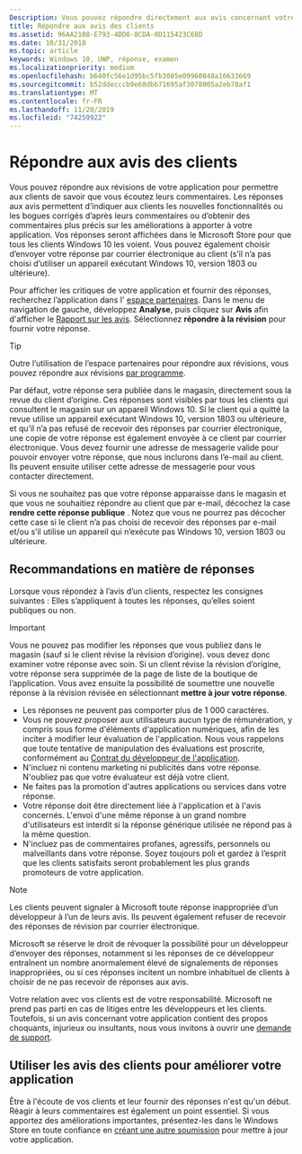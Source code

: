 ```yaml
---
Description: Vous pouvez répondre directement aux avis concernant votre application pour montrer à vos clients que vous prêtez attention à leurs commentaires.
title: Répondre aux avis des clients
ms.assetid: 96AA2108-E793-4DD0-8CDA-0D115423C68D
ms.date: 10/31/2018
ms.topic: article
keywords: Windows 10, UWP, réponse, examen
ms.localizationpriority: medium
ms.openlocfilehash: b640fc56e1d95bc5fb3085e09960048a16633669
ms.sourcegitcommit: b52ddecccb9e68dbb71695af3078005a2eb78af1
ms.translationtype: MT
ms.contentlocale: fr-FR
ms.lasthandoff: 11/20/2019
ms.locfileid: "74259922"
---
```

# <a name="respond-to-customer-reviews"></a>Répondre aux avis des clients


Vous pouvez répondre aux révisions de votre application pour permettre aux clients de savoir que vous écoutez leurs commentaires. Les réponses aux avis permettent d’indiquer aux clients les nouvelles fonctionnalités ou les bogues corrigés d’après leurs commentaires ou d’obtenir des commentaires plus précis sur les améliorations à apporter à votre application. Vos réponses seront affichées dans le Microsoft Store pour que tous les clients Windows 10 les voient. Vous pouvez également choisir d’envoyer votre réponse par courrier électronique au client (s’il n’a pas choisi d’utiliser un appareil exécutant Windows 10, version 1803 ou ultérieure).

Pour afficher les critiques de votre application et fournir des réponses, recherchez l’application dans l' [espace partenaires](https://partner.microsoft.com/dashboard). Dans le menu de navigation de gauche, développez **Analyse**, puis cliquez sur **Avis** afin d'afficher le [Rapport sur les avis](reviews-report.md). Sélectionnez **répondre à la révision** pour fournir votre réponse.

> [!TIP]
> Outre l’utilisation de l’espace partenaires pour répondre aux révisions, vous pouvez répondre aux révisions [par programme](../monetize/submit-responses-to-app-reviews.md).

Par défaut, votre réponse sera publiée dans le magasin, directement sous la revue du client d’origine. Ces réponses sont visibles par tous les clients qui consultent le magasin sur un appareil Windows 10. Si le client qui a quitté la revue utilise un appareil exécutant Windows 10, version 1803 ou ultérieure, et qu’il n’a pas refusé de recevoir des réponses par courrier électronique, une copie de votre réponse est également envoyée à ce client par courrier électronique.  Vous devez fournir une adresse de messagerie valide pour pouvoir envoyer votre réponse, que nous inclurons dans l’e-mail au client. Ils peuvent ensuite utiliser cette adresse de messagerie pour vous contacter directement.

Si vous ne souhaitez pas que votre réponse apparaisse dans le magasin et que vous ne souhaitiez répondre au client que par e-mail, décochez la case **rendre cette réponse publique** . Notez que vous ne pourrez pas décocher cette case si le client n’a pas choisi de recevoir des réponses par e-mail et/ou s’il utilise un appareil qui n’exécute pas Windows 10, version 1803 ou ultérieure.

## <a name="guidelines-for-responses"></a>Recommandations en matière de réponses

Lorsque vous répondez à l’avis d’un clients, respectez les consignes suivantes : Elles s’appliquent à toutes les réponses, qu’elles soient publiques ou non.

> [!IMPORTANT]
> Vous ne pouvez pas modifier les réponses que vous publiez dans le magasin (sauf si le client révise la révision d’origine). vous devez donc examiner votre réponse avec soin. Si un client révise la révision d’origine, votre réponse sera supprimée de la page de liste de la boutique de l’application. Vous avez ensuite la possibilité de soumettre une nouvelle réponse à la révision révisée en sélectionnant **mettre à jour votre réponse**.

-   Les réponses ne peuvent pas comporter plus de 1 000 caractères.
-   Vous ne pouvez proposer aux utilisateurs aucun type de rémunération, y compris sous forme d'éléments d'application numériques, afin de les inciter à modifier leur évaluation de l'application. Nous vous rappelons que toute tentative de manipulation des évaluations est proscrite, conformément au [Contrat du développeur de l'application](https://docs.microsoft.com/legal/windows/agreements/app-developer-agreement).
-   N'incluez ni contenu marketing ni publicités dans votre réponse. N'oubliez pas que votre évaluateur est déjà votre client.
-   Ne faites pas la promotion d'autres applications ou services dans votre réponse.
-   Votre réponse doit être directement liée à l'application et à l'avis concernés. L'envoi d'une même réponse à un grand nombre d'utilisateurs est interdit si la réponse générique utilisée ne répond pas à la même question.
-   N'incluez pas de commentaires profanes, agressifs, personnels ou malveillants dans votre réponse. Soyez toujours poli et gardez à l’esprit que les clients satisfaits seront probablement les plus grands promoteurs de votre application.

> [!NOTE]
> Les clients peuvent signaler à Microsoft toute réponse inappropriée d’un développeur à l’un de leurs avis. Ils peuvent également refuser de recevoir des réponses de révision par courrier électronique.
>
> Microsoft se réserve le droit de révoquer la possibilité pour un développeur d’envoyer des réponses, notamment si les réponses de ce développeur entraînent un nombre anormalement élevé de signalements de réponses inappropriées, ou si ces réponses incitent un nombre inhabituel de clients à choisir de ne pas recevoir de réponses aux avis.

Votre relation avec vos clients est de votre responsabilité. Microsoft ne prend pas parti en cas de litiges entre les développeurs et les clients. Toutefois, si un avis concernant votre application contient des propos choquants, injurieux ou insultants, nous vous invitons à ouvrir une [demande de support](https://developer.microsoft.com/windows/support).


## <a name="use-customer-reviews-to-improve-your-app"></a>Utiliser les avis des clients pour améliorer votre application

Être à l'écoute de vos clients et leur fournir des réponses n'est qu'un début. Réagir à leurs commentaires est également un point essentiel. Si vous apportez des améliorations importantes, présentez-les dans le Windows Store en toute confiance en [créant une autre soumission](app-submissions.md) pour mettre à jour votre application.
